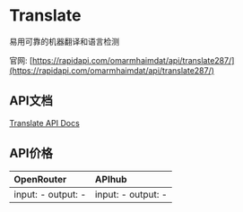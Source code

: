 # Translate

易用可靠的机器翻译和语言检测

官网: [https://rapidapi.com/omarmhaimdat/api/translate287/](https://rapidapi.com/omarmhaimdat/api/translate287/)

## API文档

[Translate API Docs](../apis/zh/Translate.md)

## API价格

| OpenRouter | APIhub |
|:---|:---|
| input: - output: - | input: - output: - |
